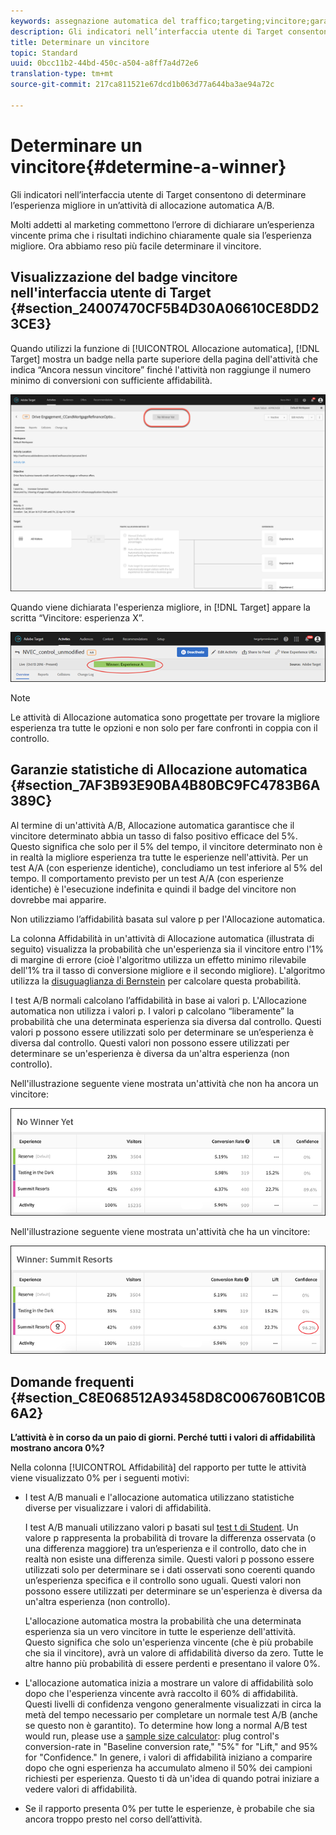 ```yaml
---
keywords: assegnazione automatica del traffico;targeting;vincitore;garanzia statistica;affidabilità;determinazione del vincitore
description: Gli indicatori nell’interfaccia utente di Target consentono di determinare l’esperienza migliore in un’attività di allocazione automatica A/B.
title: Determinare un vincitore
topic: Standard
uuid: 0bcc11b2-44bd-450c-a504-a8ff7a4d72e6
translation-type: tm+mt
source-git-commit: 217ca811521e67dcd1b063d77a644ba3ae94a72c

---
```



# Determinare un vincitore{#determine-a-winner}

Gli indicatori nell’interfaccia utente di Target consentono di determinare l’esperienza migliore in un’attività di allocazione automatica A/B.

Molti addetti al marketing commettono l’errore di dichiarare un’esperienza vincente prima che i risultati indichino chiaramente quale sia l’esperienza migliore. Ora abbiamo reso più facile determinare il vincitore.

## Visualizzazione del badge vincitore nell'interfaccia utente di Target {#section_24007470CF5B4D30A06610CE8DD23CE3}

Quando utilizzi la funzione di [!UICONTROL Allocazione automatica], [!DNL Target] mostra un badge nella parte superiore della pagina dell'attività che indica “Ancora nessun vincitore” finché l'attività non raggiunge il numero minimo di conversioni con sufficiente affidabilità.

![Indicatore Nessun vincitore](/help/c-activities/automated-traffic-allocation/assets/no-winner.png)

Quando viene dichiarata l'esperienza migliore, in [!DNL Target] appare la scritta “Vincitore: esperienza X”.

![](assets/auto_traffic_winner.png)

>[!NOTE]
>
>Le attività di Allocazione automatica sono progettate per trovare la migliore esperienza tra tutte le opzioni e non solo per fare confronti in coppia con il controllo.

## Garanzie statistiche di Allocazione automatica {#section_7AF3B93E90BA4B80BC9FC4783B6A389C}

Al termine di un'attività A/B, Allocazione automatica garantisce che il vincitore determinato abbia un tasso di falso positivo efficace del 5%. Questo significa che solo per il 5% del tempo, il vincitore determinato non è in realtà la migliore esperienza tra tutte le esperienze nell'attività. Per un test A/A (con esperienze identiche), concludiamo un test inferiore al 5% del tempo. Il comportamento previsto per un test A/A (con esperienze identiche) è l'esecuzione indefinita e quindi il badge del vincitore non dovrebbe mai apparire.

Non utilizziamo l’affidabilità basata sul valore p per l'Allocazione automatica.

La colonna Affidabilità in un'attività di Allocazione automatica (illustrata di seguito) visualizza la probabilità che un'esperienza sia il vincitore entro l'1% di margine di errore (cioè l'algoritmo utilizza un effetto minimo rilevabile dell'1% tra il tasso di conversione migliore e il secondo migliore). L'algoritmo utilizza la [disuguaglianza di Bernstein](https://en.wikipedia.org/wiki/Bernstein_inequalities_(probability_theory)) per calcolare questa probabilità.

I test A/B normali calcolano l’affidabilità in base ai valori p. L'Allocazione automatica non utilizza i valori p. I valori p calcolano “liberamente” la probabilità che una determinata esperienza sia diversa dal controllo. Questi valori p possono essere utilizzati solo per determinare se un’esperienza è diversa dal controllo. Questi valori non possono essere utilizzati per determinare se un'esperienza è diversa da un'altra esperienza (non controllo).

Nell'illustrazione seguente viene mostrata un'attività che non ha ancora un vincitore:

![](assets/no_winner.png)

Nell'illustrazione seguente viene mostrata un'attività che ha un vincitore:

![](assets/winner_found.png)

## Domande frequenti {#section_C8E068512A93458D8C006760B1C0B6A2}

**L’attività è in corso da un paio di giorni. Perché tutti i valori di affidabilità mostrano ancora 0%?**

Nella colonna [!UICONTROL Affidabilità] del rapporto per tutte le attività viene visualizzato 0% per i seguenti motivi:

* I test A/B manuali e l'allocazione automatica utilizzano statistiche diverse per visualizzare i valori di affidabilità.

   I test A/B manuali utilizzano valori p basati sul [test t di Student](https://en.wikipedia.org/wiki/Student%27s_t-test). Un valore p rappresenta la probabilità di trovare la differenza osservata (o una differenza maggiore) tra un’esperienza e il controllo, dato che in realtà non esiste una differenza simile. Questi valori p possono essere utilizzati solo per determinare se i dati osservati sono coerenti quando un’esperienza specifica e il controllo sono uguali. Questi valori non possono essere utilizzati per determinare se un'esperienza è diversa da un'altra esperienza (non controllo).

   L'allocazione automatica mostra la probabilità che una determinata esperienza sia un vero vincitore in tutte le esperienze dell'attività. Questo significa che solo un'esperienza vincente (che è più probabile che sia il vincitore), avrà un valore di affidabilità diverso da zero. Tutte le altre hanno più probabilità di essere perdenti e presentano il valore 0%.

* L'allocazione automatica inizia a mostrare un valore di affidabilità solo dopo che l'esperienza vincente avrà raccolto il 60% di affidabilità. Questi livelli di confidenza vengono generalmente visualizzati in circa la metà del tempo necessario per completare un normale test A/B (anche se questo non è garantito). To determine how long a normal A/B test would run, please use a [sample size calculator](https://docs.adobe.com/content/target-microsite/testcalculator.html): plug control's conversion-rate in "Baseline conversion rate," "5%" for "Lift," and 95% for "Confidence." In genere, i valori di affidabilità iniziano a comparire dopo che ogni esperienza ha accumulato almeno il 50% dei campioni richiesti per esperienza. Questo ti dà un'idea di quando potrai iniziare a vedere valori di affidabilità.
* Se il rapporto presenta 0% per tutte le esperienze, è probabile che sia ancora troppo presto nel corso dell’attività.

